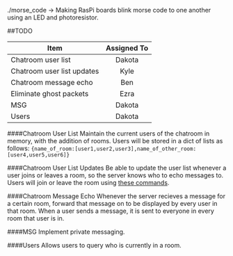 ./morse_code -> Making RasPi boards blink morse code to one another using
an LED and photoresistor.

##TODO

|Item|Assigned To|
|---|:---:|
|Chatroom user list| Dakota
|Chatroom user list updates| Kyle
|Chatroom message echo| Ben
|Eliminate ghost packets| Ezra
|MSG| Dakota
|Users| Dakota


####Chatroom User List
Maintain the current users of the chatroom in memory, with the addition of rooms. Users will be stored in a dict of lists as follows:  `{name_of_room:[user1,user2,user3],name_of_other_room:[user4,user5,user6]}`

####Chatroom User List Updates
Be able to update the user list whenever a user joins or leaves a room, so the server knows who to echo messages to. Users will join or leave the room using [these commands](http://www.ircbeginner.com/ircinfo/ircc-commands.html).

####Chatroom Message Echo
Whenever the server recieves a message for a certain room, forward that message on to be displayed by every user in that room. When a user sends a message, it is sent to everyone in every room that user is in.

####MSG
Implement private messaging.

####Users
Allows users to query who is currently in a room.
